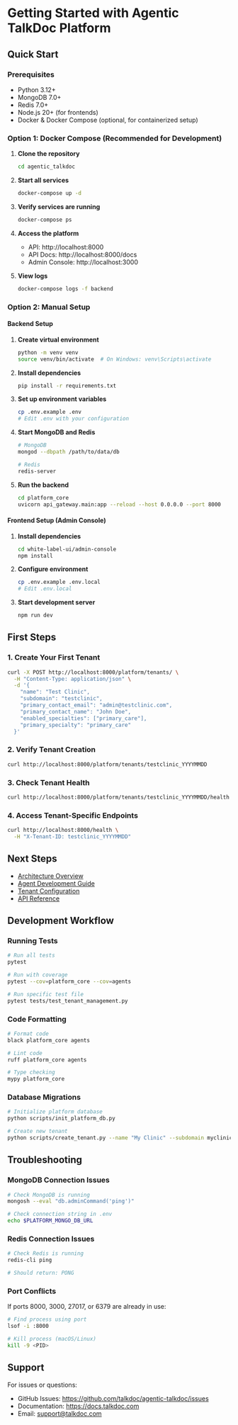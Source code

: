 # Getting Started with Agentic TalkDoc Platform

## Quick Start

### Prerequisites

- Python 3.12+
- MongoDB 7.0+
- Redis 7.0+
- Node.js 20+ (for frontends)
- Docker & Docker Compose (optional, for containerized setup)

### Option 1: Docker Compose (Recommended for Development)

1. **Clone the repository**
   ```bash
   cd agentic_talkdoc
   ```

2. **Start all services**
   ```bash
   docker-compose up -d
   ```

3. **Verify services are running**
   ```bash
   docker-compose ps
   ```

4. **Access the platform**
   - API: http://localhost:8000
   - API Docs: http://localhost:8000/docs
   - Admin Console: http://localhost:3000

5. **View logs**
   ```bash
   docker-compose logs -f backend
   ```

### Option 2: Manual Setup

#### Backend Setup

1. **Create virtual environment**
   ```bash
   python -m venv venv
   source venv/bin/activate  # On Windows: venv\Scripts\activate
   ```

2. **Install dependencies**
   ```bash
   pip install -r requirements.txt
   ```

3. **Set up environment variables**
   ```bash
   cp .env.example .env
   # Edit .env with your configuration
   ```

4. **Start MongoDB and Redis**
   ```bash
   # MongoDB
   mongod --dbpath /path/to/data/db

   # Redis
   redis-server
   ```

5. **Run the backend**
   ```bash
   cd platform_core
   uvicorn api_gateway.main:app --reload --host 0.0.0.0 --port 8000
   ```

#### Frontend Setup (Admin Console)

1. **Install dependencies**
   ```bash
   cd white-label-ui/admin-console
   npm install
   ```

2. **Configure environment**
   ```bash
   cp .env.example .env.local
   # Edit .env.local
   ```

3. **Start development server**
   ```bash
   npm run dev
   ```

## First Steps

### 1. Create Your First Tenant

```bash
curl -X POST http://localhost:8000/platform/tenants/ \
  -H "Content-Type: application/json" \
  -d '{
    "name": "Test Clinic",
    "subdomain": "testclinic",
    "primary_contact_email": "admin@testclinic.com",
    "primary_contact_name": "John Doe",
    "enabled_specialties": ["primary_care"],
    "primary_specialty": "primary_care"
  }'
```

### 2. Verify Tenant Creation

```bash
curl http://localhost:8000/platform/tenants/testclinic_YYYYMMDD
```

### 3. Check Tenant Health

```bash
curl http://localhost:8000/platform/tenants/testclinic_YYYYMMDD/health
```

### 4. Access Tenant-Specific Endpoints

```bash
curl http://localhost:8000/health \
  -H "X-Tenant-ID: testclinic_YYYYMMDD"
```

## Next Steps

- [Architecture Overview](./architecture.md)
- [Agent Development Guide](./agent-development.md)
- [Tenant Configuration](./tenant-configuration.md)
- [API Reference](./api-reference.md)

## Development Workflow

### Running Tests

```bash
# Run all tests
pytest

# Run with coverage
pytest --cov=platform_core --cov=agents

# Run specific test file
pytest tests/test_tenant_management.py
```

### Code Formatting

```bash
# Format code
black platform_core agents

# Lint code
ruff platform_core agents

# Type checking
mypy platform_core
```

### Database Migrations

```bash
# Initialize platform database
python scripts/init_platform_db.py

# Create new tenant
python scripts/create_tenant.py --name "My Clinic" --subdomain myclinic
```

## Troubleshooting

### MongoDB Connection Issues

```bash
# Check MongoDB is running
mongosh --eval "db.adminCommand('ping')"

# Check connection string in .env
echo $PLATFORM_MONGO_DB_URL
```

### Redis Connection Issues

```bash
# Check Redis is running
redis-cli ping

# Should return: PONG
```

### Port Conflicts

If ports 8000, 3000, 27017, or 6379 are already in use:

```bash
# Find process using port
lsof -i :8000

# Kill process (macOS/Linux)
kill -9 <PID>
```

## Support

For issues or questions:
- GitHub Issues: https://github.com/talkdoc/agentic-talkdoc/issues
- Documentation: https://docs.talkdoc.com
- Email: support@talkdoc.com
